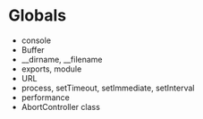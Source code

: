 # Globals

- console
- Buffer
- __dirname, __filename
- exports, module
- URL
- process, setTimeout, setImmediate, setInterval
- performance
- AbortController class